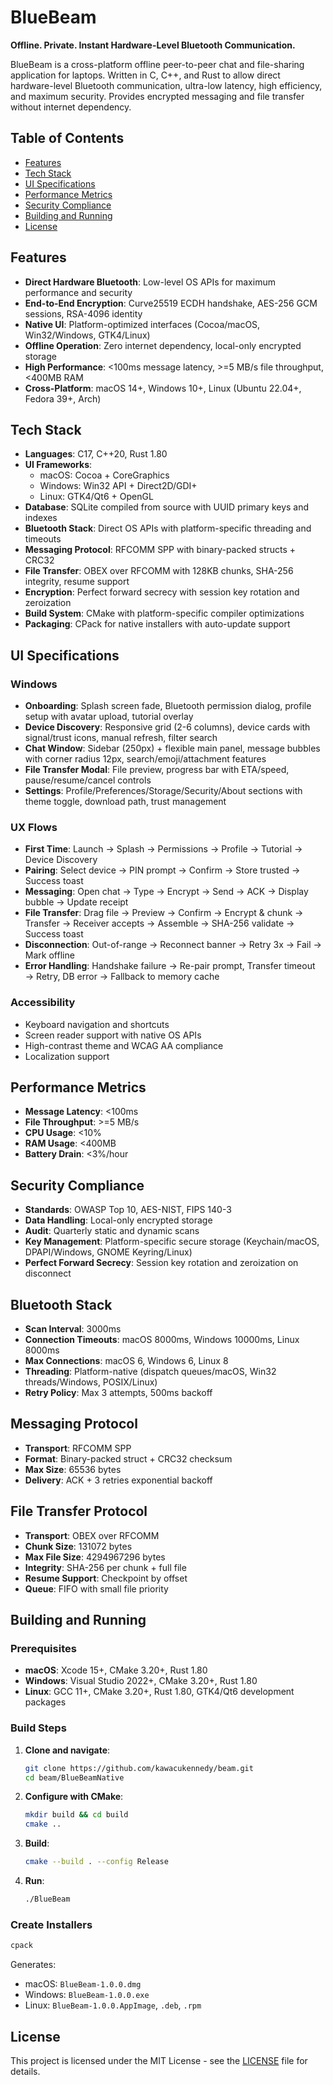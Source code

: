 # BlueBeam
 
**Offline. Private. Instant Hardware-Level Bluetooth Communication.**

BlueBeam is a cross-platform offline peer-to-peer chat and file-sharing application for laptops. Written in C, C++, and Rust to allow direct hardware-level Bluetooth communication, ultra-low latency, high efficiency, and maximum security. Provides encrypted messaging and file transfer without internet dependency.

## Table of Contents

- [Features](#features)
- [Tech Stack](#tech-stack)
- [UI Specifications](#ui-specifications)
- [Performance Metrics](#performance-metrics)
- [Security Compliance](#security-compliance)
- [Building and Running](#building-and-running)
- [License](#license)

## Features

- **Direct Hardware Bluetooth**: Low-level OS APIs for maximum performance and security
- **End-to-End Encryption**: Curve25519 ECDH handshake, AES-256 GCM sessions, RSA-4096 identity
- **Native UI**: Platform-optimized interfaces (Cocoa/macOS, Win32/Windows, GTK4/Linux)
- **Offline Operation**: Zero internet dependency, local-only encrypted storage
- **High Performance**: <100ms message latency, >=5 MB/s file throughput, <400MB RAM
- **Cross-Platform**: macOS 14+, Windows 10+, Linux (Ubuntu 22.04+, Fedora 39+, Arch)

## Tech Stack

- **Languages**: C17, C++20, Rust 1.80
- **UI Frameworks**:
  - macOS: Cocoa + CoreGraphics
  - Windows: Win32 API + Direct2D/GDI+
  - Linux: GTK4/Qt6 + OpenGL
- **Database**: SQLite compiled from source with UUID primary keys and indexes
- **Bluetooth Stack**: Direct OS APIs with platform-specific threading and timeouts
- **Messaging Protocol**: RFCOMM SPP with binary-packed structs + CRC32
- **File Transfer**: OBEX over RFCOMM with 128KB chunks, SHA-256 integrity, resume support
- **Encryption**: Perfect forward secrecy with session key rotation and zeroization
- **Build System**: CMake with platform-specific compiler optimizations
- **Packaging**: CPack for native installers with auto-update support

## UI Specifications

### Windows
- **Onboarding**: Splash screen fade, Bluetooth permission dialog, profile setup with avatar upload, tutorial overlay
- **Device Discovery**: Responsive grid (2-6 columns), device cards with signal/trust icons, manual refresh, filter search
- **Chat Window**: Sidebar (250px) + flexible main panel, message bubbles with corner radius 12px, search/emoji/attachment features
- **File Transfer Modal**: File preview, progress bar with ETA/speed, pause/resume/cancel controls
- **Settings**: Profile/Preferences/Storage/Security/About sections with theme toggle, download path, trust management

### UX Flows
- **First Time**: Launch → Splash → Permissions → Profile → Tutorial → Device Discovery
- **Pairing**: Select device → PIN prompt → Confirm → Store trusted → Success toast
- **Messaging**: Open chat → Type → Encrypt → Send → ACK → Display bubble → Update receipt
- **File Transfer**: Drag file → Preview → Confirm → Encrypt & chunk → Transfer → Receiver accepts → Assemble → SHA-256 validate → Success toast
- **Disconnection**: Out-of-range → Reconnect banner → Retry 3x → Fail → Mark offline
- **Error Handling**: Handshake failure → Re-pair prompt, Transfer timeout → Retry, DB error → Fallback to memory cache

### Accessibility
- Keyboard navigation and shortcuts
- Screen reader support with native OS APIs
- High-contrast theme and WCAG AA compliance
- Localization support

## Performance Metrics
- **Message Latency**: <100ms
- **File Throughput**: >=5 MB/s
- **CPU Usage**: <10%
- **RAM Usage**: <400MB
- **Battery Drain**: <3%/hour

## Security Compliance
- **Standards**: OWASP Top 10, AES-NIST, FIPS 140-3
- **Data Handling**: Local-only encrypted storage
- **Audit**: Quarterly static and dynamic scans
- **Key Management**: Platform-specific secure storage (Keychain/macOS, DPAPI/Windows, GNOME Keyring/Linux)
- **Perfect Forward Secrecy**: Session key rotation and zeroization on disconnect

## Bluetooth Stack
- **Scan Interval**: 3000ms
- **Connection Timeouts**: macOS 8000ms, Windows 10000ms, Linux 8000ms
- **Max Connections**: macOS 6, Windows 6, Linux 8
- **Threading**: Platform-native (dispatch queues/macOS, Win32 threads/Windows, POSIX/Linux)
- **Retry Policy**: Max 3 attempts, 500ms backoff

## Messaging Protocol
- **Transport**: RFCOMM SPP
- **Format**: Binary-packed struct + CRC32 checksum
- **Max Size**: 65536 bytes
- **Delivery**: ACK + 3 retries exponential backoff

## File Transfer Protocol
- **Transport**: OBEX over RFCOMM
- **Chunk Size**: 131072 bytes
- **Max File Size**: 4294967296 bytes
- **Integrity**: SHA-256 per chunk + full file
- **Resume Support**: Checkpoint by offset
- **Queue**: FIFO with small file priority

## Building and Running

### Prerequisites
- **macOS**: Xcode 15+, CMake 3.20+, Rust 1.80
- **Windows**: Visual Studio 2022+, CMake 3.20+, Rust 1.80
- **Linux**: GCC 11+, CMake 3.20+, Rust 1.80, GTK4/Qt6 development packages

### Build Steps
1. **Clone and navigate**:
   ```bash
   git clone https://github.com/kawacukennedy/beam.git
   cd beam/BlueBeamNative
   ```

2. **Configure with CMake**:
   ```bash
   mkdir build && cd build
   cmake ..
   ```

3. **Build**:
   ```bash
   cmake --build . --config Release
   ```

4. **Run**:
   ```bash
   ./BlueBeam
   ```

### Create Installers
```bash
cpack
```
Generates:
- macOS: `BlueBeam-1.0.0.dmg`
- Windows: `BlueBeam-1.0.0.exe`
- Linux: `BlueBeam-1.0.0.AppImage`, `.deb`, `.rpm`

## License

This project is licensed under the MIT License - see the [LICENSE](LICENSE) file for details.
